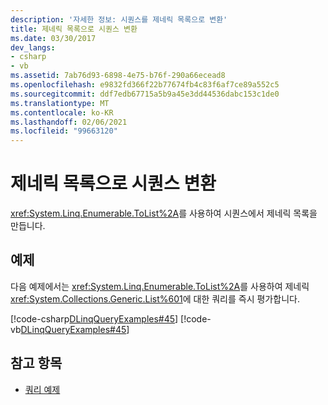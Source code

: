 ```yaml
---
description: '자세한 정보: 시퀀스를 제네릭 목록으로 변환'
title: 제네릭 목록으로 시퀀스 변환
ms.date: 03/30/2017
dev_langs:
- csharp
- vb
ms.assetid: 7ab76d93-6898-4e75-b76f-290a66ecead8
ms.openlocfilehash: e9832fd366f22b77674fb4c83f6af7ce89a552c5
ms.sourcegitcommit: ddf7edb67715a5b9a45e3dd44536dabc153c1de0
ms.translationtype: MT
ms.contentlocale: ko-KR
ms.lasthandoff: 02/06/2021
ms.locfileid: "99663120"
---
```

# <a name="convert-a-sequence-to-a-generic-list"></a>제네릭 목록으로 시퀀스 변환

<xref:System.Linq.Enumerable.ToList%2A>를 사용하여 시퀀스에서 제네릭 목록을 만듭니다.  
  
## <a name="example"></a>예제  

 다음 예제에서는 <xref:System.Linq.Enumerable.ToList%2A>를 사용하여 제네릭 <xref:System.Collections.Generic.List%601>에 대한 쿼리를 즉시 평가합니다.  
  
 [!code-csharp[DLinqQueryExamples#45](../../../../../../samples/snippets/csharp/VS_Snippets_Data/DLinqQueryExamples/cs/Program.cs#45)]
 [!code-vb[DLinqQueryExamples#45](../../../../../../samples/snippets/visualbasic/VS_Snippets_Data/DLinqQueryExamples/vb/Module1.vb#45)]  
  
## <a name="see-also"></a>참고 항목

- [쿼리 예제](query-examples.md)
